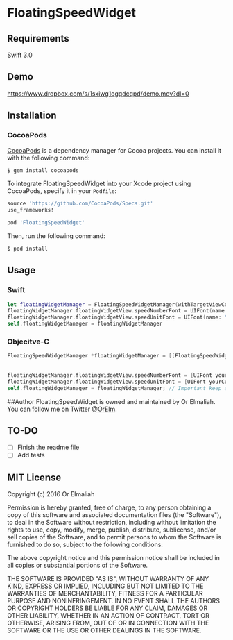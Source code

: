 # FloatingSpeedWidget

## Requirements
Swift 3.0

## Demo
https://www.dropbox.com/s/1sxiwg1ogqdcqpd/demo.mov?dl=0

## Installation
### CocoaPods

[CocoaPods](http://cocoapods.org) is a dependency manager for Cocoa projects. You can install it with the following command:

```bash
$ gem install cocoapods
```

To integrate FloatingSpeedWidget into your Xcode project using CocoaPods, specify it in your `Podfile`:

```ruby
source 'https://github.com/CocoaPods/Specs.git'
use_frameworks!

pod 'FloatingSpeedWidget'
```

Then, run the following command:

```bash
$ pod install
```

## Usage
### Swift
```swift
let floatingWidgetManager = FloatingSpeedWidgetManager(withTargetViewController: self, anchorPoint: .bottomLeft, andWidgetSize: 70)
floatingWidgetManager.floatingWidgetView.speedNumberFont = UIFont(name: "customFont", size: 24)
floatingWidgetManager.floatingWidgetView.speedUnitFont = UIFont(name: "customFont", size: 15)
self.floatingWidgetManager = floatingWidgetManager
```

### Objecitve-C
```objective-c
FloatingSpeedWidgetManager *floatingWidgetManager = [[FloatingSpeedWidgetManager alloc] initWithTargetViewController:self
                                                                                                         anchorPoint:FloatingSpeedWidgetAnchorBottomLeft 
                                                                                                       andWidgetSize:70];
floatingWidgetManager.floatingWidgetView.speedNumberFont = [UIFont yourCustomFontOfSize:25];
floatingWidgetManager.floatingWidgetView.speedUnitFont = [UIFont yourCustomFontOfSize:14];
self.floatingWidgetManager = floatingWidgetManager; // Important keep a strong reference to the manager
```

##Author
FloatingSpeedWidget is owned and maintained by Or Elmaliah. You can follow me on Twitter [@OrElm](https://twitter.com/orelm).

## TO-DO
- [ ] Finish the readme file
- [ ] Add tests

## MIT License

Copyright (c) 2016 Or Elmaliah

Permission is hereby granted, free of charge, to any person obtaining a copy
of this software and associated documentation files (the "Software"), to deal
in the Software without restriction, including without limitation the rights
to use, copy, modify, merge, publish, distribute, sublicense, and/or sell
copies of the Software, and to permit persons to whom the Software is
furnished to do so, subject to the following conditions:

The above copyright notice and this permission notice shall be included in all
copies or substantial portions of the Software.

THE SOFTWARE IS PROVIDED "AS IS", WITHOUT WARRANTY OF ANY KIND, EXPRESS OR
IMPLIED, INCLUDING BUT NOT LIMITED TO THE WARRANTIES OF MERCHANTABILITY,
FITNESS FOR A PARTICULAR PURPOSE AND NONINFRINGEMENT. IN NO EVENT SHALL THE
AUTHORS OR COPYRIGHT HOLDERS BE LIABLE FOR ANY CLAIM, DAMAGES OR OTHER
LIABILITY, WHETHER IN AN ACTION OF CONTRACT, TORT OR OTHERWISE, ARISING FROM,
OUT OF OR IN CONNECTION WITH THE SOFTWARE OR THE USE OR OTHER DEALINGS IN THE
SOFTWARE.
